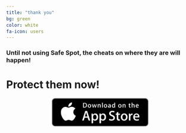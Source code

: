 ```yaml
---
title: "thank you"
bg: green
color: white
fa-icon: users
---
```



### Until not using Safe Spot, the cheats on where they are will happen!

# Protect them now!

<center><a href="{{ site.appstore_link }}"><img src="img/Download_on_the_App_Store_Badge_US-UK_135x40.svg" width="260"></a></center>